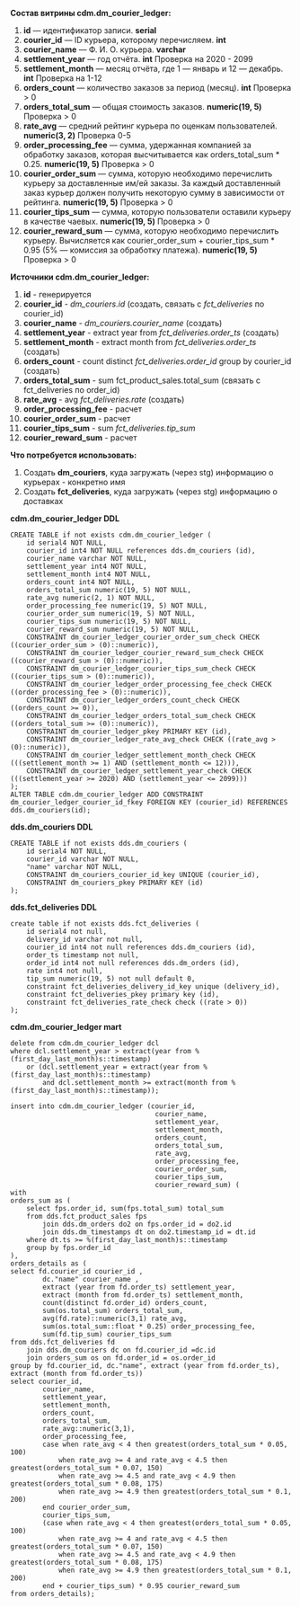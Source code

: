 **Состав витрины cdm.dm_courier_ledger:**
1. **id** — идентификатор записи. **serial**
2. **courier_id** — ID курьера, которому перечисляем. **int**
3. **courier_name** — Ф. И. О. курьера. **varchar**
4. **settlement_year** — год отчёта. **int** Проверка на 2020 - 2099
5. **settlement_month** — месяц отчёта, где 1 — январь и 12 — декабрь. **int** Проверка на 1-12
6. **orders_count** — количество заказов за период (месяц). **int** Проверка > 0
7. **orders_total_sum** — общая стоимость заказов. **numeric(19, 5)** Проверка > 0
8. **rate_avg** — средний рейтинг курьера по оценкам пользователей. **numeric(3, 2)** Проверка 0-5
9. **order_processing_fee** — сумма, удержанная компанией за обработку заказов, которая высчитывается как orders_total_sum * 0.25. **numeric(19, 5)** Проверка > 0
10. **courier_order_sum** — сумма, которую необходимо перечислить курьеру за доставленные им/ей заказы. За каждый доставленный заказ курьер должен получить некоторую сумму в зависимости от рейтинга. **numeric(19, 5)** Проверка > 0
11. **courier_tips_sum** — сумма, которую пользователи оставили курьеру в качестве чаевых. **numeric(19, 5)** Проверка > 0
12. **courier_reward_sum** — сумма, которую необходимо перечислить курьеру. Вычисляется как courier_order_sum + courier_tips_sum * 0.95 (5% — комиссия за обработку платежа). **numeric(19, 5)** Проверка > 0

**Источники cdm.dm_courier_ledger:**
1. **id** - генерируется
2. **courier_id** - *dm_couriers.id* (создать, связать с *fct_deliveries* по courier_id)
3. **courier_name** -  *dm_couriers.courier_name* (создать)
4. **settlement_year** - extract year from *fct_deliveries.order_ts* (создать)
5. **settlement_month** - extract month from *fct_deliveries.order_ts* (создать)
6. **orders_count** - count distinct *fct_deliveries.order_id* group by courier_id (создать)
7. **orders_total_sum** - sum fct_product_sales.total_sum (связать с fct_deliveries по order_id)
8. **rate_avg** - avg *fct_deliveries.rate* (cоздать)
9. **order_processing_fee** - расчет
10. **courier_order_sum** - расчет
11. **courier_tips_sum** - sum *fct_deliveries.tip_sum*
12. **courier_reward_sum** - расчет

**Что потребуется использовать:**
1. Создать **dm_couriers**, куда загружать (через stg) информацию о курьерах - конкретно имя
2. Создать **fct_deliveries**, куда загружать (через stg) информацию о доставках

**cdm.dm_courier_ledger DDL**
```
CREATE TABLE if not exists cdm.dm_courier_ledger (
	id serial4 NOT NULL,
	courier_id int4 NOT NULL references dds.dm_couriers (id),
	courier_name varchar NOT NULL,
	settlement_year int4 NOT NULL,
	settlement_month int4 NOT NULL,
	orders_count int4 NOT NULL,
	orders_total_sum numeric(19, 5) NOT NULL,
	rate_avg numeric(2, 1) NOT NULL,
	order_processing_fee numeric(19, 5) NOT NULL,
	courier_order_sum numeric(19, 5) NOT NULL,
	courier_tips_sum numeric(19, 5) NOT NULL,
	courier_reward_sum numeric(19, 5) NOT NULL,
	CONSTRAINT dm_courier_ledger_courier_order_sum_check CHECK ((courier_order_sum > (0)::numeric)),
	CONSTRAINT dm_courier_ledger_courier_reward_sum_check CHECK ((courier_reward_sum > (0)::numeric)),
	CONSTRAINT dm_courier_ledger_courier_tips_sum_check CHECK ((courier_tips_sum > (0)::numeric)),
	CONSTRAINT dm_courier_ledger_order_processing_fee_check CHECK ((order_processing_fee > (0)::numeric)),
	CONSTRAINT dm_courier_ledger_orders_count_check CHECK ((orders_count >= 0)),
	CONSTRAINT dm_courier_ledger_orders_total_sum_check CHECK ((orders_total_sum >= (0)::numeric)),
	CONSTRAINT dm_courier_ledger_pkey PRIMARY KEY (id),
	CONSTRAINT dm_courier_ledger_rate_avg_check CHECK ((rate_avg > (0)::numeric)),
	CONSTRAINT dm_courier_ledger_settlement_month_check CHECK (((settlement_month >= 1) AND (settlement_month <= 12))),
	CONSTRAINT dm_courier_ledger_settlement_year_check CHECK (((settlement_year >= 2020) AND (settlement_year <= 2099)))
);
ALTER TABLE cdm.dm_courier_ledger ADD CONSTRAINT dm_courier_ledger_courier_id_fkey FOREIGN KEY (courier_id) REFERENCES dds.dm_couriers(id);
```

**dds.dm_couriers DDL**
```
CREATE TABLE if not exists dds.dm_couriers (
	id serial4 NOT NULL,
	courier_id varchar NOT NULL,
	"name" varchar NOT NULL,
	CONSTRAINT dm_couriers_courier_id_key UNIQUE (courier_id),
	CONSTRAINT dm_couriers_pkey PRIMARY KEY (id)
);
```

**dds.fct_deliveries DDL**
```
create table if not exists dds.fct_deliveries (
	id serial4 not null,
	delivery_id varchar not null,
	courier_id int4 not null references dds.dm_couriers (id),
	order_ts timestamp not null,
	order_id int4 not null references dds.dm_orders (id),
	rate int4 not null,
	tip_sum numeric(19, 5) not null default 0,
	constraint fct_deliveries_delivery_id_key unique (delivery_id),
	constraint fct_deliveries_pkey primary key (id),
	constraint fct_deliveries_rate_check check ((rate > 0))
);
```

**cdm.dm_courier_ledger mart**
```
delete from cdm.dm_courier_ledger dcl
where dcl.settlement_year > extract(year from %(first_day_last_month)s::timestamp)
	or (dcl.settlement_year = extract(year from %(first_day_last_month)s::timestamp)
		and dcl.settlement_month >= extract(month from %(first_day_last_month)s::timestamp));

insert into cdm.dm_courier_ledger (courier_id, 
									courier_name, 
									settlement_year, 
									settlement_month, 
									orders_count,
									orders_total_sum,
									rate_avg,
									order_processing_fee,
									courier_order_sum,
									courier_tips_sum,
									courier_reward_sum) (
with 
orders_sum as (
	select fps.order_id, sum(fps.total_sum) total_sum
	from dds.fct_product_sales fps
		join dds.dm_orders do2 on fps.order_id = do2.id 
		join dds.dm_timestamps dt on do2.timestamp_id = dt.id
	where dt.ts >= %(first_day_last_month)s::timestamp
	group by fps.order_id
), 
orders_details as (
select fd.courier_id courier_id ,
		dc."name" courier_name ,
		extract (year from fd.order_ts) settlement_year,
		extract (month from fd.order_ts) settlement_month,
		count(distinct fd.order_id) orders_count,
		sum(os.total_sum) orders_total_sum,
		avg(fd.rate)::numeric(3,1) rate_avg,
		sum(os.total_sum::float * 0.25) order_processing_fee,
		sum(fd.tip_sum) courier_tips_sum
from dds.fct_deliveries fd
	join dds.dm_couriers dc on fd.courier_id =dc.id
	join orders_sum os on fd.order_id = os.order_id
group by fd.courier_id, dc."name", extract (year from fd.order_ts), extract (month from fd.order_ts))
select courier_id,
		courier_name,
		settlement_year,
		settlement_month,
		orders_count,
		orders_total_sum,
		rate_avg::numeric(3,1),
		order_processing_fee,
		case when rate_avg < 4 then greatest(orders_total_sum * 0.05, 100)
			when rate_avg >= 4 and rate_avg < 4.5 then greatest(orders_total_sum * 0.07, 150)
			when rate_avg >= 4.5 and rate_avg < 4.9 then greatest(orders_total_sum * 0.08, 175)
			when rate_avg >= 4.9 then greatest(orders_total_sum * 0.1, 200)
		end courier_order_sum, 
		courier_tips_sum,
		(case when rate_avg < 4 then greatest(orders_total_sum * 0.05, 100)
			when rate_avg >= 4 and rate_avg < 4.5 then greatest(orders_total_sum * 0.07, 150)
			when rate_avg >= 4.5 and rate_avg < 4.9 then greatest(orders_total_sum * 0.08, 175)
			when rate_avg >= 4.9 then greatest(orders_total_sum * 0.1, 200)
		end + courier_tips_sum) * 0.95 courier_reward_sum 
from orders_details);
	
```


